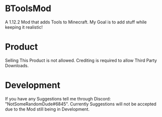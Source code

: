# BToolsMod
A 1.12.2 Mod that adds Tools to Minecraft.
My Goal is to add stuff while keeping it realistic!

# Product
Selling This Product is not allowed.
Crediting is required to allow Third Party Downloads.

# Development
If you have any Suggestions tell me through Discord: "NotSomeRandomDude#6845".
Currently Suggestions will not be accepted due to the Mod still being in Development.
